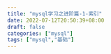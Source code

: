 ```yaml
---
title: "mysql学习之进阶篇-1-索引"
date: 2022-07-12T20:50:39+08:00
draft: false
categories: ["mysql"]
tags: ["mysql","基础"]
---
```


